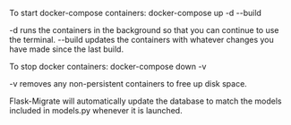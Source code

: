 To start docker-compose containers:
docker-compose up -d --build

-d runs the containers in the background so that you can continue to use the terminal.
--build updates the containers with whatever changes you have made since the last build.


To stop docker containers:
docker-compose down -v

-v removes any non-persistent containers to free up disk space.

Flask-Migrate will automatically update the database to match the models included in models.py whenever it is launched.